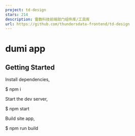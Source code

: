 ```yaml
---
project: td-design
stars: 214
description: 雷数科技前端部门组件库/工具库
url: https://github.com/thundersdata-frontend/td-design
---
```


dumi app
========

Getting Started
---------------

Install dependencies,

$ npm i

Start the dev server,

$ npm start

Build site app,

$ npm run build
